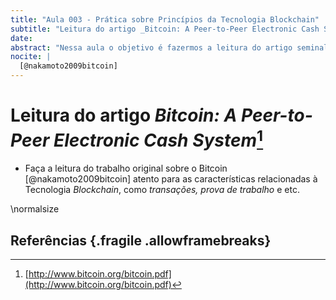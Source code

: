 ```yaml
---
title: "Aula 003 - Prática sobre Princípios da Tecnologia Blockchain"
subtitle: "Leitura do artigo _Bitcoin: A Peer-to-Peer Electronic Cash System_"
date: 
abstract: "Nessa aula o objetivo é fazermos a leitura do artigo seminal da Tecnologia Blockchain. O artigo que descreve a implementação do Bitcoin, _Bitcoin: A Peer-to-Peer Electronic Cash System_, de autoria de Satoshi Nakamoto."
nocite: |
  [@nakamoto2009bitcoin]
---
```


# Leitura do artigo _Bitcoin: A Peer-to-Peer Electronic Cash System_[^1]

* Faça a leitura do trabalho original sobre o Bitcoin [@nakamoto2009bitcoin] atento para as características relacionadas à Tecnologia _Blockchain_, como _transações, prova de trabalho_ e etc.

[^1]: [http://www.bitcoin.org/bitcoin.pdf](http://www.bitcoin.org/bitcoin.pdf)

\normalsize

## Referências {.fragile .allowframebreaks}